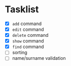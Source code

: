 # Tasklist
 - [x] `add` command
 - [x] `edit` command
 - [x] `delete` command
 - [x] `show` command
 - [x] `find` command
 - [ ] sorting
 - [ ] name/surname validation
